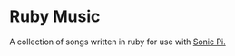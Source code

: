 # Ruby Music

A collection of songs written in ruby for use with [Sonic Pi.](https://github.com/samaaron/sonic-pi)
